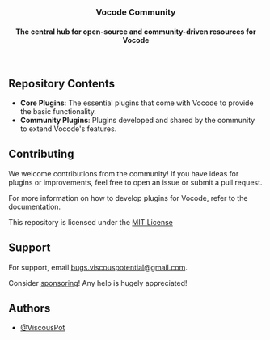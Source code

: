 <div align="center">

  <h3>Vocode Community</h3>
  <h4>The central hub for open-source and community-driven resources for Vocode</h4>
  <br />

</div>

## Repository Contents
- **Core Plugins**: The essential plugins that come with Vocode to provide the basic functionality.
- **Community Plugins**: Plugins developed and shared by the community to extend Vocode's features.

## Contributing

We welcome contributions from the community! If you have ideas for plugins or improvements, feel free to open an issue or submit a pull request.

For more information on how to develop plugins for Vocode, refer to the documentation.

This repository is licensed under the [MIT License](LICENSE,md)

## Support

For support, email bugs.viscouspotential@gmail.com.

Consider [sponsoring](https://github.com/sponsors/ViscousPot)! Any help is hugely appreciated!


## Authors

- [@ViscousPot](https://github.com/ViscousPot)
